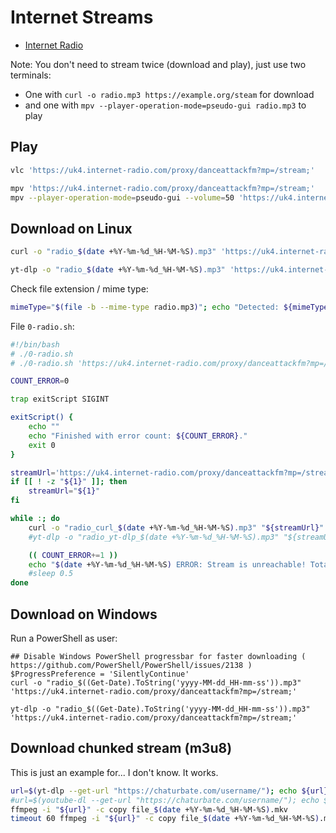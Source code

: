 # Internet Streams

* [Internet Radio](https://www.internet-radio.com/)

Note: You don't need to stream twice (download and play), just use two terminals:

* One with `curl -o radio.mp3 https://example.org/steam` for download
* and one with `mpv --player-operation-mode=pseudo-gui radio.mp3` to play

## Play

```bash
vlc 'https://uk4.internet-radio.com/proxy/danceattackfm?mp=/stream;'

mpv 'https://uk4.internet-radio.com/proxy/danceattackfm?mp=/stream;'
mpv --player-operation-mode=pseudo-gui --volume=50 'https://uk4.internet-radio.com/proxy/danceattackfm?mp=/stream;'
```

## Download on Linux

```bash
curl -o "radio_$(date +%Y-%m-%d_%H-%M-%S).mp3" 'https://uk4.internet-radio.com/proxy/danceattackfm?mp=/stream;'

yt-dlp -o "radio_$(date +%Y-%m-%d_%H-%M-%S).mp3" 'https://uk4.internet-radio.com/proxy/danceattackfm?mp=/stream;'
```

Check file extension / mime type:

```bash
mimeType="$(file -b --mime-type radio.mp3)"; echo "Detected: ${mimeType}"; grep "${mimeType}" /etc/mime.types
```

File `0-radio.sh`:

```bash
#!/bin/bash
# ./0-radio.sh
# ./0-radio.sh 'https://uk4.internet-radio.com/proxy/danceattackfm?mp=/stream;'

COUNT_ERROR=0

trap exitScript SIGINT

exitScript() {
    echo ""
    echo "Finished with error count: ${COUNT_ERROR}."
    exit 0
}

streamUrl='https://uk4.internet-radio.com/proxy/danceattackfm?mp=/stream;'
if [[ ! -z "${1}" ]]; then
    streamUrl="${1}"
fi

while :; do
    curl -o "radio_curl_$(date +%Y-%m-%d_%H-%M-%S).mp3" "${streamUrl}"
    #yt-dlp -o "radio_yt-dlp_$(date +%Y-%m-%d_%H-%M-%S).mp3" "${streamUrl}"

    (( COUNT_ERROR+=1 ))
    echo "$(date +%Y-%m-%d_%H-%M-%S) ERROR: Stream is unreachable! Total count is ${COUNT_ERROR}."
    #sleep 0.5
done
```

## Download on Windows

Run a PowerShell as user:

```shell
## Disable Windows PowerShell progressbar for faster downloading ( https://github.com/PowerShell/PowerShell/issues/2138 )
$ProgressPreference = 'SilentlyContinue'
curl -o "radio_$((Get-Date).ToString('yyyy-MM-dd_HH-mm-ss')).mp3" 'https://uk4.internet-radio.com/proxy/danceattackfm?mp=/stream;'

yt-dlp -o "radio_$((Get-Date).ToString('yyyy-MM-dd_HH-mm-ss')).mp3" 'https://uk4.internet-radio.com/proxy/danceattackfm?mp=/stream;'
```

## Download chunked stream (m3u8)

This is just an example for... I don't know. It works.

```bash
url=$(yt-dlp --get-url "https://chaturbate.com/username/"); echo ${url}
#url=$(youtube-dl --get-url "https://chaturbate.com/username/"); echo ${url}
ffmpeg -i "${url}" -c copy file_$(date +%Y-%m-%d_%H-%M-%S).mkv
timeout 60 ffmpeg -i "${url}" -c copy file_$(date +%Y-%m-%d_%H-%M-%S).mkv
```
